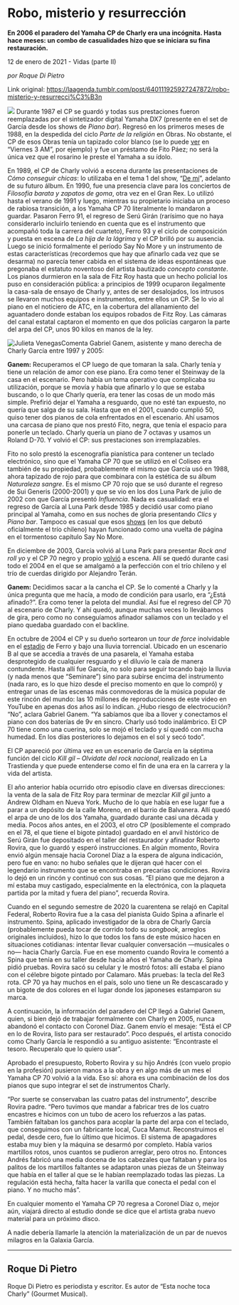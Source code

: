 # Robo, misterio y resurrección

**En 2006 el paradero del Yamaha CP de Charly era una incógnita. Hasta hace meses: un combo de casualidades hizo que se iniciara su fina restauración.**

12 de enero de 2021 - Vidas (parte II)

_por Roque Di Pietro_

Link original: https://laagenda.tumblr.com/post/640111925927247872/robo-misterio-y-resurrecci%C3%B3n

![](https://64.media.tumblr.com/293808449a505f497bae86f07319230f/0fe8f6c092726d8d-12/s500x750/3c3e924fcbfb8b2bd50835e2c4c5622d4c27575e.png)
Durante 1987 el CP se guardó y todas sus prestaciones fueron reemplazadas por el sintetizador digital Yamaha DX7 (presente en el set de García desde los shows de *Piano bar*). Regresó en los primeros meses de 1988, en la despedida del ciclo *Parte de la religión* en Obras. No obstante, el CP de esos Obras tenía un tapizado color blanco (se lo puede [ver](http://youtu.be/GsTcGpydovQ%5D) en “Viernes 3 AM”, por ejemplo) y fue un préstamo de Fito Páez; no será la única vez que el rosarino le preste el Yamaha a su ídolo. 

En 1989, el CP de Charly volvió a escena durante las presentaciones de *Cómo conseguir chicas*: lo utilizaba en el tema 1 del show, “[De mí](https://youtu.be/vW7Vbv4d_7g%5D)”, adelanto de su futuro álbum. En 1990, fue una presencia clave para los conciertos de *Filosofía barata y zapatos de goma*, otra vez en el Gran Rex. Lo utilizó hasta el verano de 1991 y luego, mientras su propietario iniciaba un proceso de rabiosa transición, a los Yamaha CP 70 literalmente lo mandaron a guardar. Pasaron Ferro 91, el regreso de Serú Girán (rarísimo que no haya considerarlo incluirlo teniendo en cuenta que es el instrumento que acompañó toda la carrera del cuarteto), Ferro 93 y el ciclo de composición y puesta en escena de *La hija de la lágrima* y el CP brilló por su ausencia. Luego se inició formalmente el período Say No More y un instrumento de estas características (recordemos que hay que afinarlo cada vez que se desarma) no parecía tener cabida en el sistema de ideas espontáneas que pregonaba el estatuto noventoso del artista bautizado *concepto constante*. Los pianos durmieron en la sala de Fitz Roy hasta que un hecho policial los puso en consideración pública: a principios de 1999 ocuparon ilegalmente la casa-sala de ensayo de Charly y, antes de ser desalojados, los intrusos se llevaron muchos equipos e instrumentos, entre ellos un CP. Se lo vio al piano en el noticiero de ATC, en la cobertura del allanamiento del aguantadero donde estaban los equipos robados de Fitz Roy. Las cámaras del canal estatal captaron el momento en que dos policías cargaron la parte del arpa del CP, unos 90 kilos en manos de la ley.

![Julieta Venegas](https://64.media.tumblr.com/53c63115545f56a2d8254f8d51d46c82/0fe8f6c092726d8d-ae/s250x400/e0de3aaa8b2ec183788fdd008e8c485382261af8.jpg)Comenta Gabriel Ganem, asistente y mano derecha de Charly García entre 1997 y 2005:  


**Ganem:** Recuperamos el CP luego de que tomaran la sala. Charly tenía y tiene un relación de amor con ese piano. Era como tener el Steinway de la casa en el escenario. Pero había un tema operativo que complicaba su utilización, porque se movía y había que afinarlo y lo que se estaba buscando, o lo que Charly quería, era tener las cosas de un modo más simple. Prefirió dejar el Yamaha a resguardo, que no esté tan expuesto, no quería que salga de su sala. Hasta que en el 2001, cuando cumplió 50, quiso tener dos pianos de cola enfrentados en el escenario. Ahí usamos una carcasa de piano que nos prestó Fito, negra, que tenía el espacio para ponerle un teclado. Charly quería un piano de 7 octavas y usamos un Roland D-70. Y volvió el CP: sus prestaciones son irremplazables.

 Fito no solo prestó la escenografía pianística para contener un teclado electrónico, sino que el Yamaha CP 70 que se utilizó en el Coliseo era también de su propiedad, probablemente el mismo que García usó en 1988, ahora tapizado de rojo para que combinara con la estética de su álbum *Naturaleza sangre*. Es el mismo CP 70 rojo que se usó durante el regreso de Sui Generis (2000-2001) y que se vio en los dos Luna Park de julio de 2002 con que García presentó *Influencia*. Nada es casualidad: era el regreso de García al Luna Park desde 1985 y decidió usar como piano principal al Yamaha, como en sus noches de gloria presentando *Clics* y *Piano bar*. Tampoco es casual que esos [shows](https://youtu.be/V4dhwHn_K6U) (en los que debutó oficialmente el trío chileno) hayan funcionado como una vuelta de página en el tormentoso capítulo Say No More. 

 En diciembre de 2003, García volvió al Luna Park para presentar *Rock and roll yo* y el CP 70 negro y propio [volvió](https://youtu.be/_a6XVsUc_yE) a escena. Allí se quedó durante casi todo el 2004 en el que se amalgamó a la perfección con el trío chileno y el trío de cuerdas dirigido por Alejandro Terán. 

**Ganem:** Decidimos sacar a la cancha el CP. Se lo comenté a Charly y la única pregunta que me hacía, a modo de condición para usarlo, era “¿Está afinado?”. Era como tener la pelota del mundial. Así fue el regreso del CP 70 al escenario de Charly. Y ahí quedó, aunque muchas veces lo llevábamos de gira, pero como no conseguíamos afinador salíamos con un teclado y el piano quedaba guardado con el backline.

En octubre de 2004 el CP y su dueño sortearon un *tour de force* inolvidable en el [estadio](https://youtu.be/SskpYGyEDmU) de Ferro y bajo una lluvia torrencial. Ubicado en un escenario B al que se accedía a través de una pasarela, el Yamaha estaba desprotegido de cualquier resguardo y el diluvio le caía de manera contundente. Hasta allí fue García, no solo para seguir tocando bajo la lluvia (y nada menos que “Seminare”) sino para subirse encima del instrumento (nada raro, es lo que hizo desde el preciso momento en que lo compró) y entregar unas de las escenas más conmovedoras de la música popular de este rincón del mundo: las 10 millones de reproducciones de este video en YouTube en apenas dos años así lo indican. ¿Hubo riesgo de electrocución? “No”, aclara Gabriel Ganem. “Ya sabíamos que iba a llover y conectamos el piano con dos baterías de 9v en sincro. Charly usó todo inalámbrico. El CP 70 tiene como una cuerina, solo se mojó el teclado y sí quedó con mucha humedad. En los días posteriores lo dejamos en el sol y secó todo”.

 El CP apareció por última vez en un escenario de García en la séptima función del ciclo *Kill gil – Olvidate del rock nacional*, realizado en La Trastienda y que puede entenderse como el fin de una era en la carrera y la vida del artista. 

 El año anterior había ocurrido otro episodio clave en diversas direcciones: la venta de la sala de Fitz Roy para terminar de mezclar *Kill gil* junto a Andrew Oldham en Nueva York. Mucho de lo que había en ese lugar fue a parar a un depósito de la calle Moreno, en el barrio de Balvanera. Allí quedó el arpa de uno de los dos Yamaha, guardado durante casi una década y media. Pocos años antes, en el 2003, el otro CP (posiblemente el comprado en el 78, el que tiene el bigote pintado) guardado en el anvil histórico de Serú Girán fue depositado en el taller del restaurador y afinador Roberto Rovira, que lo guardó y esperó instrucciones. En algún momento, Rovira envió algún mensaje hacia Coronel Díaz a la espera de alguna indicación, pero fue en vano: no hubo señales que le dijeran qué hacer con el legendario instrumento que se encontraba en precarias condiciones. Rovira lo dejó en un rincón y continuó con sus cosas. “El piano que me dejaron a mí estaba muy castigado, especialmente en la electrónica, con la plaqueta partida por la mitad y fuera del piano”, recuerda Rovira. 

Cuando en el segundo semestre de 2020 la cuarentena se relajó en Capital Federal, Roberto Rovira fue a la casa del pianista Guido Spina a afinarle el instrumento. Spina, aplicado investigador de la obra de Charly García (probablemente pueda tocar de corrido todo su *songbook*, arreglos originales incluidos), hizo lo que todos los fans de este músico hacen en situaciones cotidianas: intentar llevar cualquier conversación —musicales o no— hacia Charly García. Fue en ese momento cuando Rovira le comentó a Spina que tenía en su taller desde hacía años el Yamaha de Charly. Spina pidió pruebas. Rovira sacó su celular y le mostró fotos: allí estaba el piano con el célebre bigote pintado por Calamaro. Más pruebas: la tecla del Re3 rota. CP 70 ya hay muchos en el país, solo uno tiene un Re descascarado y un bigote de dos colores en el lugar donde los japoneses estamparon su marca. 

A continuación, la información del paradero del CP llegó a Gabriel Ganem, quien, si bien dejó de trabajar formalmente con Charly en 2005, nunca abandonó el contacto con Coronel Díaz. Ganem envío el mesaje: “Está el CP en lo de Rovira, listo para ser restaurado”. Poco después, el artista conocido como Charly García le respondió a su antiguo asistente: “Encontraste el tesoro. Recuperalo que lo quiero usar”.

Aprobado el presupuesto, Roberto Rovira y su hijo Andrés (con vuelo propio en la profesión) pusieron manos a la obra y en algo más de un mes el Yamaha CP 70 volvió a la vida. Eso sí: ahora es una combinación de los dos pianos que supo integrar el set de instrumentos Charly. 

“Por suerte se conservaban las cuatro patas del instrumento”, describe Rovira padre. “Pero tuvimos que mandar a fabricar tres de los cuatro encastres e hicimos con un tubo de acero los refuerzos a las patas. También faltaban los ganchos para acoplar la parte del arpa con el teclado, que conseguimos con un fabricante local, Cuca Mamut. Reconstruimos el pedal, desde cero, fue lo último que hicimos. El sistema de apagadores estaba muy bien y la máquina se desarmó por completo. Había varios martillos rotos, unos cuantos se pudieron arreglar, pero otros no. Entonces Andrés fabricó una media docena de los cabezales que faltaban y para los palitos de los martillos faltantes se adaptaron unas piezas de un Steinway que había en el taller al que se le habían reemplazado todas las piezas. La regulación está hecha, falta hacer la varilla que conecta el pedal con el piano. Y no mucho más”.

 En cualquier momento el Yamaha CP 70 regresa a Coronel Díaz o, mejor aún, viajará directo al estudio donde se dice que el artista graba nuevo material para un próximo disco. 

A nadie debería llamarle la atención la materialización de un par de nuevos milagros en la Galaxia García.



---

 Roque Di Pietro
----------------

 Roque Di Pietro es periodista y escritor. Es autor de “Esta noche toca Charly” (Gourmet Musical). 

